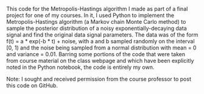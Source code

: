 This code for the Metropolis-Hastings algorithm I made as part of a final project for one of my courses. In it, I used Python to implement the Metropolis-Hastings algorithm (a Markov chain Monte Carlo method) to sample the posterior distribution of a noisy exponentially-decaying data signal and find the original data signal parameters. The data was of the form f(t) = a * exp(-b * t) + noise, with a and b sampled randomly on the interval [0, 1) and the noise being sampled from a normal distribution with mean = 0 and variance = 0.01. Barring some portions of the code that were taken from course material on the class webpage and which have been explicitly noted in the Python notebook, the code is entirely my own.

Note: I sought and received permission from the course professor to post this code on GitHub.